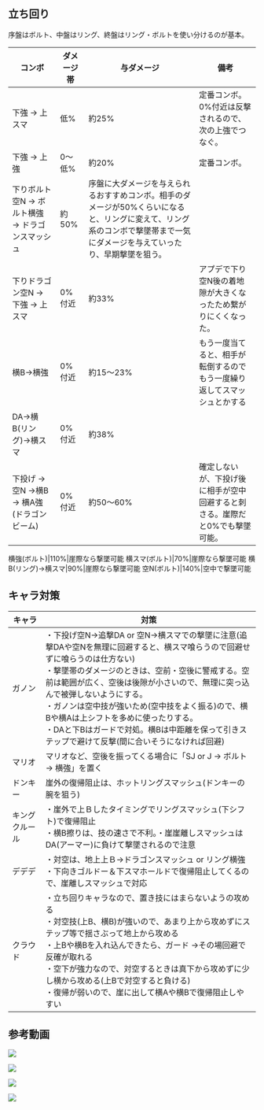 
## 立ち回り

序盤はボルト、中盤はリング、終盤はリング・ボルトを使い分けるのが基本。

コンボ|ダメージ帯|与ダメージ|備考
--|--|--|--
下強 → 上スマ|低%|約25%|定番コンボ。0%付近は反撃されるので、次の上強でつなぐ。
下強 → 上強|0〜低%|約20%|定番コンボ。
下りボルト空N → ボルト横強 → ドラゴンスマッシュ|約50%|序盤に大ダメージを与えられるおすすめコンボ。相手のダメージが50%くらいになると、リングに変えて、リング系のコンボで撃墜帯まで一気にダメージを与えていったり、早期撃墜を狙う。
下りドラゴン空N → 下強 → 上スマ|0%付近|約33%|アプデで下り空N後の着地隙が大きくなったため繋がりにくくなった。
横B→横強|0%付近|約15〜23%|もう一度当てると、相手が転倒するのでもう一度繰り返してスマッシュとかする
DA→横B(リング)→横スマ|0%付近|約38%|
下投げ → 空N →横B → 横A強(ドラゴンビーム)|0%付近|約50〜60%|確定しないが、下投げ後に相手が空中回避すると刺さる。崖際だと0%でも撃墜可能。


横強(ボルト)|110%|崖際なら撃墜可能
横スマ(ボルト)|70%|崖際なら撃墜可能
横B(リング)→横スマ|90%|崖際なら撃墜可能
空N(ボルト)|140%|空中で撃墜可能

## キャラ対策

キャラ|対策
--|--
ガノン|・下投げ空N→追撃DA or 空N→横スマでの撃墜に注意(追撃DAや空Nを無理に回避すると、横スマ喰らうので回避せずに喰らうのは仕方ない)<br>・撃墜帯のダメージのときは、空前・空後に警戒する。空前は範囲が広く、空後は後隙が小さいので、無理に突っ込んで被弾しないようにする。<br>・ガノンは空中技が強いため(空中技をよく振る)ので、横Bや横Aは上シフトを多めに使ったりする。<br>・DAと下Bはガードで対処。横Bは中距離を保って引きステップで避けて反撃(間に合いそうになければ回避)
マリオ|マリオなど、空後を振ってくる場合に「SJ or J → ボルト → 横強」を置く
ドンキー|崖外の復帰阻止は、ホットリングスマッシュ(ドンキーの腕を狙う)
キングクルール|・崖外で上Ｂしたタイミングでリングスマッシュ(下シフト)で復帰阻止<br>・横B擦りは、技の速さで不利。・崖崖離しスマッシュはDA(アーマー)に負けて撃墜されるので注意
デデデ|・対空は、地上上Ｂ→ドラゴンスマッシュ or リング横強<br>・下向きゴルドー＆下スマホールドで復帰阻止してくるので、崖離しスマッシュで対応
クラウド|・立ち回りキャラなので、置き技にはまらないようの攻める<br>・対空技(上B、横B)が強いので、あまり上から攻めずにステップ等で揺さぶって地上から攻める<br>・上Bや横Bを入れ込んできたら、ガード →その場回避で反確が取れる<br>・空下が強力なので、対空するときは真下から攻めずに少し横から攻める(上Bで対空すると負ける)<br>・復帰が弱いので、崖に出して横Aや横Bで復帰阻止しやすい

## 参考動画

[![](https://img.youtube.com/vi/iQAZOLRo32E/0.jpg)](https://www.youtube.com/watch?v=iQAZOLRo32E)

[![](https://img.youtube.com/vi/lYo0bwd6feI/0.jpg)](https://www.youtube.com/watch?v=lYo0bwd6feI)

[![](https://img.youtube.com/vi/R2UitP2o0Ow/0.jpg)](https://www.youtube.com/watch?v=R2UitP2o0Ow)

[![](https://img.youtube.com/vi/IZCR9ua4rbY/0.jpg)](https://www.youtube.com/watch?v=IZCR9ua4rbY)
